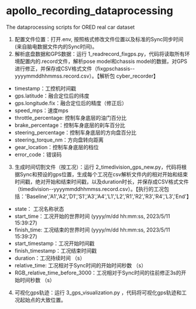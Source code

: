 # apollo_recording_dataprocessing
The dataprocessing scripts for ORED real car dataset

1. 配置文件位置：打开.env, 按照格式修改文件位置以及标准的Sync同步时间 (来自脑电数据文件内的Sync时间)。
2. 解析底盘数据和GPS数据：运行 1_readrecord_fixgps.py，代码将读取所有环境配置内的.record文件，解析pose model和chassis model的数据，对GPS进行修正，并保存成CSV格式文件（fixgpschassis--yyyymmddhhmmss.record.csv）。【解析包 cyber_recorder】
- timestamp：工控机时间戳
- gps.latitude：融合定位后的纬度
- gps.longitude.fix：融合定位后的精度（修正后）
- speed_mps：速度mps
- throttle_percentage: 控制车身底层的油门百分比
- brake_percentage：控制车身底层的刹车百分比
- steering_percentage：控制车身底层的方向盘百分比
- steering_torque_nm：方向盘转向距离
- gear_location：控制车身底层的档位
- error_code：错误码
3. 生成时间切割文件（按工况）：运行  2_timedivision_gps_new.py，代码将根据Sync和预设的gps位置，生成每个工况在csv解析文件内的相对开始和结束时间戳，绝对开始和结束时间戳，以及duration时长，并保存成CSV格式文件（timedivision--yyyymmddhhmmss.record.csv）。【执行的工况包括：'Baseline','A1','A2','D1','S1','A3','A4','L1','L2','R1','R2','R3','R4','L3','End'】
- state： 工况名称状态
- start_time：工况开始的世界时间 (yyyy/m/dd hh:mm:ss, 2023/5/11  15:39:27)
- finish_time: 工况结束的世界时间 (yyyy/m/dd hh:mm:ss, 2023/5/11  15:39:27)
- start_timestamp：工况开始时间戳
- finish_timestamp：工况结束时间戳
- duration：工况持续时间 （s）
- relative_time: 工况相对于Sync时间的开始时间秒数 （s）
- RGB_relative_time_before_3000：工况相对于Sync时间的往前修正3s的开始时间秒数 （s）
4. 可视化gps轨迹：运行 3_gps_visualization.py ，代码将可视化gps轨迹和工况起始点的大致位置。